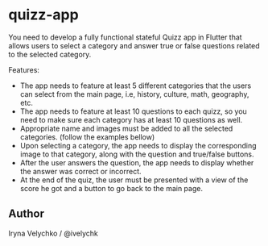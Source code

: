 # quizz-app

You need to develop a fully functional stateful Quizz app in Flutter that allows users to select a category and answer true or false questions related to the selected category.

Features:

-    The app needs to feature at least 5 different categories that the users can select from the main page, i.e, history, culture, math, geography, etc.
-    The app needs to feature at least 10 questions to each quizz, so you need to make sure each category has at least 10 questions as well.
-    Appropriate name and images must be added to all the selected categories. (follow the examples bellow)
-    Upon selecting a category, the app needs to display the corresponding image to that category, along with the question and true/false buttons.
-    After the user answers the question, the app needs to display whether the answer was correct or incorrect.
-    At the end of the quiz, the user must be presented with a view of the score he got and a button to go back to the main page.

## Author

Iryna Velychko / @ivelychk
